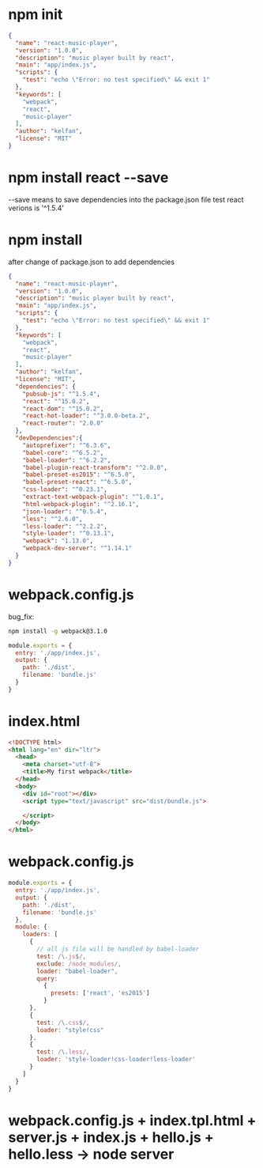 # npm init
```json
{
  "name": "react-music-player",
  "version": "1.0.0",
  "description": "music player built by react",
  "main": "app/index.js",
  "scripts": {
    "test": "echo \"Error: no test specified\" && exit 1"
  },
  "keywords": [
    "webpack",
    "react",
    "music-player"
  ],
  "author": "kelfan",
  "license": "MIT"
}
```

# npm install react --save
--save means to save dependencies into the package.json file
test react verions is '^1.5.4'

# npm install
after change of package.json to add dependencies
```json
{
  "name": "react-music-player",
  "version": "1.0.0",
  "description": "music player built by react",
  "main": "app/index.js",
  "scripts": {
    "test": "echo \"Error: no test specified\" && exit 1"
  },
  "keywords": [
    "webpack",
    "react",
    "music-player"
  ],
  "author": "kelfan",
  "license": "MIT",
  "dependencies": {
    "pubsub-js": "^1.5.4",
    "react": "^15.0.2",
    "react-dom": "^15.0.2",
    "react-hot-loader": "^3.0.0-beta.2",
    "react-router": "2.0.0"
  },
  "devDependencies":{
    "autoprefixer": "^6.3.6",
    "babel-core": "^6.5.2",
    "babel-loader": "^6.2.2",
    "babel-plugin-react-transform": "^2.0.0",
    "babel-preset-es2015": "^6.5.0",
    "babel-preset-react": "^6.5.0",
    "css-loader": "^0.23.1",
    "extract-text-webpack-plugin": "^1.0.1",
    "html-webpack-plugin": "^2.16.1",
    "json-loader": "^0.5.4",
    "less": "^2.6.0",
    "less-loader": "^2.2.2",
    "style-loader": "^0.13.1",
    "webpack": "1.13.0",
    "webpack-dev-server": "^1.14.1"
  }
}
```

# webpack.config.js
bug_fix:
```sh
npm install -g webpack@3.1.0
```
```js
module.exports = {
  entry: './app/index.js',
  output: {
    path: './dist',
    filename: 'bundle.js'
  }
}
```

# index.html
```html
<!DOCTYPE html>
<html lang="en" dir="ltr">
  <head>
    <meta charset="utf-8">
    <title>My first webpack</title>
  </head>
  <body>
    <div id="root"></div>
    <script type="text/javascript" src="dist/bundle.js">

    </script>
  </body>
</html>
```

# webpack.config.js
```js
module.exports = {
  entry: './app/index.js',
  output: {
    path: './dist',
    filename: 'bundle.js'
  },
  module: {
    loaders: [
      {
        // all js file will be handled by babel-loader
        test: /\.js$/,
        exclude: /node_modules/,
        loader: "babel-loader",
        query:
          {
            presets: ['react', 'es2015']
          }
      },
      {
        test: /\.css$/,
        loader: "style!css"
      },
      {
        test: /\.less/,
        loader: 'style-loader!css-loader!less-loader'
      }
    ]
  }
}
```
# webpack.config.js + index.tpl.html + server.js + index.js + hello.js + hello.less -> node server
